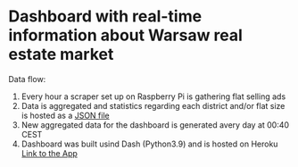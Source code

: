 # Dashboard with real-time information about Warsaw real estate market

Data flow:
1. Every hour a scraper set up on Raspberry Pi is gathering flat selling ads
2. Data is aggregated and statistics regarding each district and/or flat size is hosted as a [JSON file](https://raw.githubusercontent.com/mbalcerzak/warsaw_flats_api/main/json_dir/flats.json)
3. New aggregated data for the dashboard is generated avery day at 00:40 CEST
4. Dashboard was built usind Dash (Python3.9) and is hosted on Heroku [Link to the App](https://warsaw-flats.herokuapp.com/)
